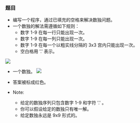 ### 题目
* 编写一个程序，通过已填充的空格来解决数独问题。
* 一个数独的解法需遵循如下规则：
  * 数字 1-9 在每一行只能出现一次。
  * 数字 1-9 在每一列只能出现一次。
  * 数字 1-9 在每一个以粗实线分隔的 3x3 宫内只能出现一次。
  * 空白格用 '.' 表示。


![](http://upload.wikimedia.org/wikipedia/commons/thumb/f/ff/Sudoku-by-L2G-20050714.svg/250px-Sudoku-by-L2G-20050714.svg.png)
* 一个数独。
![](http://upload.wikimedia.org/wikipedia/commons/thumb/3/31/Sudoku-by-L2G-20050714_solution.svg/250px-Sudoku-by-L2G-20050714_solution.svg.png)
* 答案被标成红色。


* Note:
  * 给定的数独序列只包含数字 1-9 和字符 '.' 。
  * 你可以假设给定的数独只有唯一解。
  * 给定数独永远是 9x9 形式的。